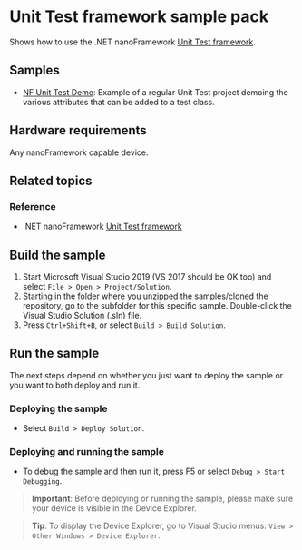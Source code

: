 # Unit Test framework sample pack

Shows how to use the .NET nanoFramework [Unit Test framework](http://docs.nanoframework.net/).

## Samples

- [NF Unit Test Demo](./NFUnitTestDemo/): Example of a regular Unit Test project demoing the various attributes that can be added to a test class.

## Hardware requirements

Any nanoFramework capable device.

## Related topics

### Reference

- .NET nanoFramework [Unit Test framework](http://docs.nanoframework.net/)

## Build the sample

1. Start Microsoft Visual Studio 2019 (VS 2017 should be OK too) and select `File > Open > Project/Solution`.
1. Starting in the folder where you unzipped the samples/cloned the repository, go to the subfolder for this specific sample. Double-click the Visual Studio Solution (.sln) file.
1. Press `Ctrl+Shift+B`, or select `Build > Build Solution`.

## Run the sample

The next steps depend on whether you just want to deploy the sample or you want to both deploy and run it.

### Deploying the sample

- Select `Build > Deploy Solution`.

### Deploying and running the sample

- To debug the sample and then run it, press F5 or select `Debug > Start Debugging`.

> **Important**: Before deploying or running the sample, please make sure your device is visible in the Device Explorer.

> **Tip**: To display the Device Explorer, go to Visual Studio menus: `View > Other Windows > Device Explorer`.
